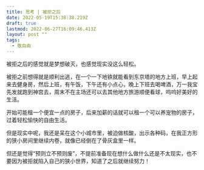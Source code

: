```yaml
---
title: 思考 | 被拒之后
date: 2022-05-19T15:38:38.219Z
draft: true
lastmod: 2022-06-27T16:09:46.413Z
layout: post ""
tags:
  - 敬自由
---
```

被拒之后的感觉就是梦想破灭，也感觉现实没这么轻松。

被拒之前想得就是顺利出逃，在一个一下地铁就能看到东京塔的地方上班，早上起来去健身房，然后上班，有午饭，下午还有小点心，晚上下班去喝啤酒，万一我宝先发就跑到神宫去，周末不在主场还可以去其他地方旅游顺便看球，呜呜好美好的生活。

开始可能租一个便宜一点的房子，后来加薪的话就可以租一个可以养宠物的房子，过着轻松愉快的自由生活。

但是现实中呢，我还是呆在这个小城市里，被迫做核酸，出示各种码，在我正方形的狭小房间里继续内卷，就像已经倒在了骨灰盒里一样。

但还是觉得“预则立不预则废”，不提前准备现在想什么做什么还是不太现实，也不要因为被拒就陷入自己的狭小世界，知道了之后就继续努力！